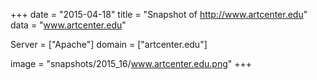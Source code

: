 
+++
date = "2015-04-18"
title = "Snapshot of http://www.artcenter.edu"
data = "www.artcenter.edu"

Server = ["Apache"]
domain = ["artcenter.edu"]

  image = "snapshots/2015_16/www.artcenter.edu.png"
+++
#
